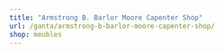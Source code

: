```yaml
---
title: "Armstrong B. Barlor Moore Capenter Shop"
url: /ganta/armstrong-b-barlor-moore-capenter-shop/
shop: meubles
---
```

